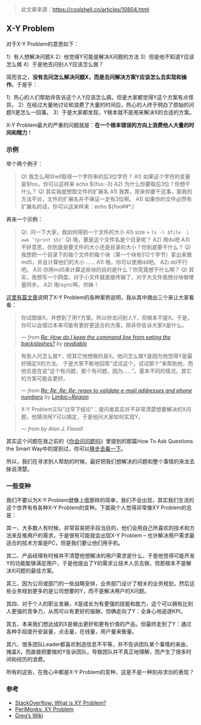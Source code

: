 > 此文章来源：https://coolshell.cn/articles/10804.html

## X-Y Problem

对于X-Y Problem的意思如下：

1）有人想解决问题X
2）他觉得Y可能是解决X问题的方法
3）但是他不知道Y应该怎么做
4）于是他去问别人Y应该怎么做？

简而言之，**没有去问怎么解决问题X，而是去问解决方案Y应该怎么去实现和操作**。于是乎：

1）热心的人们帮助并告诉这个人Y应该怎么搞，但是大家都觉得Y这个方案有点怪异。
2）在经过大量地讨论和浪费了大量的时间后，热心的人终于明白了原始的问题X是怎么一回事。
3）于是大家都发现，Y根本就不是用来解决X的合适的方案。

X-Y Problem最大的严重的问题就是：**在一个根本错误的方向上浪费他人大量的时间和精力**！

### 示例

举个两个例子：

> Q) 我怎么用Shell取得一个字符串的后3位字符？
> A1) 如果这个字符的变量是$foo，你可以这样来 echo ${foo:-3}
> A2) 为什么你要取后3位？你想干什么？
> Q) 其实我就想取文件的扩展名
> A1) 我靠，原来你要干这事，那我的方法不对，文件的扩展名并不保证一定有3位啊。
> A1) 如果你的文件必然有扩展名的话，你可以这来样来：echo ${foo##*.}



再来一个示例：

> Q）问一下大家，我如何得到一个文件的大小
> A1)  size = `ls -l $file  | awk ‘{print $5}’`
> Q) 哦，要是这个文件名是个目录呢？
> A2) 用du吧
> A3) 不好意思，你到底是要文件的大小还是目录的大小？你到底要干什么？
> Q)  我想把一个目录下的每个文件的每个块（第一个块有512个字节）拿出来做md5，并且计算他们的大小 ……
> A1) 哦，你可以使用dd吧。
> A2) dd不行吧。
> A3) 你用md5来计算这些块的目的是什么？你究竟想干什么啊？
> Q) 其实，我想写一个网盘，对于小文件就直接传输了，对于大文件我想分块做增量同步。
> A2) 用rsync啊，你妹！

[这里有篇文章](http://www.perlmonks.org/index.pl?node_id=542341)说明了X-Y Problem的各种案例说明，我从其中摘出三个来让大家看看：

> 你试图做X，并想到了用Y方案。所以你去问别人Y，但根本不提X。于是，你可以会错过本来可能有更好更适合的方案，除非你告诉大家X是什么。
>
> — *from [Re: How do I keep the command line from eating the backslashes?](http://www.perlmonks.org/index.pl?node_id=430320) by [revdiablo](http://www.perlmonks.org/index.pl?node_id=163683)*

> 有些人问怎么做Y，但其它他想做的是X。他问怎么做Y是因为他觉得Y是最好搞定X的方法。 于是大家不断地回答“试试这个，试试那个”来帮助他，而他总是在说“这个有问题，那个有问题，因为……”。基本不同的情况，其它的方案可能会更好。
>
> — *from [Re: Re: Re: Re: regex to validate e-mail addresses and phone numbers](http://www.perlmonks.org/index.pl?node_id=327963) by [Limbic~Region](http://www.perlmonks.org/index.pl?node_id=180961)*

> X-Y Problem又叫“过早下结论”：提问者其实并不非常清楚想要解决的X问题，他猜测用Y可以搞定，于是他问大家如何实现Y。
>
> — *from [](http://groups.google.com/groups?hl=en&selm=Pine.GHP.4.21.0009061210570.8800-100000@hpplus03.cern.ch) by Alan J. Flavell*

其实这个问题在我之前的《[你会问问题吗](https://coolshell.cn/articles/3713.html)》里提到的那篇How To Ask Questions the Smart Way中的提到过，你可以[移步去看一下](http://www.beiww.com/doc/oss/smart-questions.html#id265951)。

所以，我们在寻求别人帮助的时候，最好把我们想解决的问题和整个事情的来龙去脉说清楚。

### 一些变种

我们不要以为X-Y Problem就像上面那样的简单，我们不会出现，其实我们生活的这个世界有有各种X-Y Problem的变种。下面我个人觉得非常像XY Problem的总是：

其一、大多数人有时候，非常容易把手段当目的，他们会用自己所喜欢的技术和方法来反推用户的需求，于是很有可能就会出现X-Y Problem – 也许解决用户需求最适合的技术方案是PC，但是我们要让他们用手机。

其二、产品经理有时候并不清楚他想解决的用户需求是什么，于是他觉得可能开发Y的功能能够满足用户，于是他提出了Y的需求让技术人员去做，但那根本不是解决X问题的最佳方案。

其三、因为公司或部门的一些战略安排，业务部门设计了相关的业务规划，然后这些业务规划更多的是公司想要的Y，而不是解决用户的X问题。

其四、对于个人的职业发展，X是成长为有更强的技能和能力，这个可以拥有比别人更强的竞争力，从而可以有更好的报酬，但确走向了Y：全身心地追逐KPI。

其五、本来我们想达成的X是做出更好和更有价值的产品，但最终走到了Y：通过各种手段提升安装量，点击量，在线量，用户量来衡量。

其六、很多团队Leader都喜欢制造信息不平等，并不告诉团队某个事情的来由，掩盖X，而直接把要做的Y告诉团队，导致团队并不真正地理解，而产生了很多时间和经历的浪费。

所有的这些，在我心中都是X-Y Problem的变种，这是不是一种刻舟求剑的表现？

### 参考

- [StackOverflow: What is XY Problem?](http://meta.stackoverflow.com/questions/66377/what-is-the-xy-problem)
- [PerlMonks: XY Problem](http://www.perlmonks.org/?node_id=542341)
- [Greg’s Wiki](http://mywiki.wooledge.org/XyProblem)